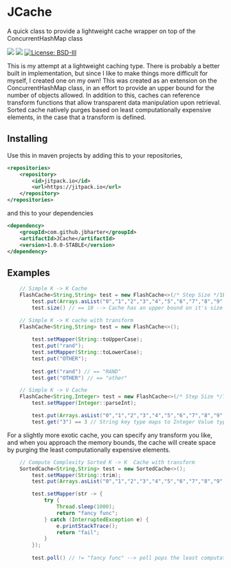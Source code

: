 # JCache
A quick class to provide a lightweight cache wrapper on top of the ConcurrentHashMap class

[![](https://jitpack.io/v/jbharter/JCache.svg)](https://jitpack.io/#jbharter/JCache)
[![](https://travis-ci.org/jbharter/JCache.svg?branch=master)](https://travis-ci.org/jbharter/JCache#)
[![License: BSD-III](https://img.shields.io/badge/license-BSD--III-blue.svg)](https://opensource.org/licenses/BSD-3-Clause)

This is my attempt at a lightweight caching type. There is probably a better built in implementation, but since I like 
to make things more difficult for myself, I created one on my own! This was created as an extension on the 
ConcurrentHashMap class, in an effort to provide an upper bound for the number of objects allowed. In addition to this, 
caches can reference transform functions that allow transparent data manipulation upon retrieval. Sorted cache natively 
purges based on least computationally expensive elements, in the case that a transform is defined.


## Installing
Use this in maven projects by adding this to your repositories,

```xml
<repositories>
    <repository>
        <id>jitpack.io</id>
        <url>https://jitpack.io</url>
    </repository>
</repositories>
```

and this to your dependencies

```xml
<dependency>
    <groupId>com.github.jbharter</groupId>
    <artifactId>JCache</artifactId>
    <version>1.0.0-STABLE</version>
</dependency>
```

## Examples
```java
    // Simple K -> K Cache 
    FlashCache<String,String> test = new FlashCache<>(/* Step Size */1L,/* max number of elements*/10L);
        test.put(Arrays.asList("0","1","2","3","4","5","6","7","8","9","10","11","12"));
        test.size() // == 10 --> Cache has an upper bound on it's size
```

```java
    // Simple K -> K cache with transform
    FlashCache<String,String> test = new FlashCache<>();
        
        test.setMapper(String::toUpperCase);
        test.put("rand");
        test.setMapper(String::toLowerCase);
        test.put("OTHER");
        
        test.get("rand") // == "RAND"
        test.get("OTHER") // == "other"
```

```java
    // Simple K -> V Cache
    FlashCache<String,Integer> test = new FlashCache<>(/* Step Size */1L,/* max number of elements*/10L);
        test.setMapper(Integer::parseInt);    

        test.put(Arrays.asList("0","1","2","3","4","5","6","7","8","9","10","11","12"));
        test.get("3") == 3 // String key type maps to Integer Value type. The upper bound is also still imposed.
```

For a slightly more exotic cache, you can specify any transform you like, and when you approach the memory bounds, the 
cache will create space by purging the least computationally expensive elements.
```java
    // Compute Complexity Sorted K -> K  Cache with transform
    SortedCache<String,String> test = new SortedCache<>();
        test.setMapper(String::trim);
        test.put(Arrays.asList("0","1","2","3","4","5","6","7","8","9","10","11","12"));

        test.setMapper(str -> {
            try {
                Thread.sleep(1000);
                return "fancy func";
            } catch (InterruptedException e) {
                e.printStackTrace();
                return "fail";
            }
        });
        
        test.poll() // != "fancy func" --> poll pops the least computationally expensive element in the cache

```
